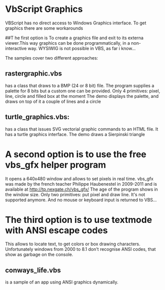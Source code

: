# VbScript Graphics

VBScript has no direct access to Windows Graphics interface. To get graphics there are some workarounds

##T he first option is
To  create a graphics file and exit to its externa viewer.This way graphics can be done programmatically, in a non-interactive way.
WYSIWIG is not possible in VBS, as far i know...

The samples cover two different approaches:

## rastergraphic.vbs 
 has a class that draws to a BMP (24 or 8 bit) file.
 The program supplies a palette for 8 bits but a custom one can be provided. 
 Only 4 primitives: pixel, line, circle and filled box at the moment
 The demo displays the palette, and draws on top of it a couple of lines and a circle

## turtle_graphics.vbs: 
 has a class that issues SVG vectorial graphic commands to an HTML file.
 It has a turtle graphics interface. The demo draws a Sierpinski triangle

# A second option is to use the free vbs_gfx helper program 
It opens a 640x480 window and allows to set pixels  in real time.
vbs_gfx was made by the french teacher Philippe Haubenestel in 2009-2011 and is available at http://tp.nexgate.ch/vbs_gfx/
The age of the program shows in the window size. Only two primitives: put pixel and draw line. It's not supported anymore. 
And no mouse or keyboard input is returned to VBS... 

# The third option is to use textmode with ANSI escape codes
 This allows to locate text, to get colors or box drawing characters. 
 Unfortunately windows from 2000 to 8.1 don't recognise ANSI codes, that show as garbage on the console.

## conways_life.vbs 
is a sample of an app using ANSI graphics dynamically.

